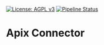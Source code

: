 [![License: AGPL v3](https://img.shields.io/badge/License-AGPL%20v3-blue.svg)](https://www.gnu.org/licenses/agpl-3.0)
[![Pipeline Status](https://gitlab.com/tawasta/odoo/connector-apix/badges/17.0-dev/pipeline.svg)](https://gitlab.com/tawasta/odoo/connector-apix/-/pipelines/)

Apix Connector
==============

[//]: # (addons)
[//]: # (end addons)
